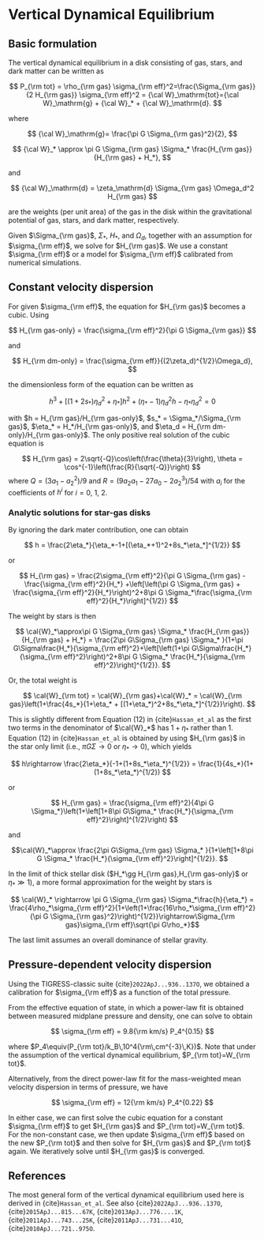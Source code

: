 # Vertical Dynamical Equilibrium

## Basic formulation

The vertical dynamical equilibrium in a disk consisting of gas, stars, and dark matter can be written as

$$
  P_{\rm tot} = \rho_{\rm gas} \sigma_{\rm eff}^2=\frac{\Sigma_{\rm gas}}{2 H_{\rm gas}} \sigma_{\rm eff}^2
  = {\cal W}_\mathrm{tot}={\cal W}_\mathrm{g} + {\cal W}_* + {\cal W}_\mathrm{d}.
$$

where

$$
{\cal W}_\mathrm{g}= \frac{\pi G \Sigma_{\rm gas}^2}{2},
$$

$$
{\cal W}_* \approx \pi G \Sigma_{\rm gas} \Sigma_* \frac{H_{\rm gas}}{H_{\rm gas} + H_*},
$$

and

$$
{\cal W}_\mathrm{d}  = \zeta_\mathrm{d} \Sigma_{\rm gas} \Omega_d^2 H_{\rm gas}
$$

are the weights (per unit area) of the gas in the disk within the gravitational potential of gas, stars, and dark matter, respectively.

Given $\Sigma_{\rm gas}$, $\Sigma_*$, $H_*$, and $\Omega_d$, together with an assumption for $\sigma_{\rm eff}$, we solve for $H_{\rm gas}$.
We use a constant $\sigma_{\rm eff}$ or a model for $\sigma_{\rm eff}$ calibrated from numerical simulations.

## Constant velocity dispersion
For given $\sigma_{\rm eff}$, the equation for $H_{\rm gas}$ becomes a cubic. Using

$$
H_{\rm gas-only} = \frac{\sigma_{\rm eff}^2}{\pi G \Sigma_{\rm gas}}
$$

and

$$
H_{\rm dm-only} = \frac{\sigma_{\rm eff}}{(2\zeta_d)^{1/2}\Omega_d},
$$

the dimensionless form of the equation can be written as

$$
h^3 + [(1+2 s_*)\eta_d^2+\eta_*]h^2 + (\eta_*-1)\eta_d^2h -\eta_*\eta_d^2 = 0
$$

with
$h = H_{\rm gas}/H_{\rm gas-only}$,
$s_* = \Sigma_*/\Sigma_{\rm gas}$, $\eta_* = H_*/H_{\rm gas-only}$, and $\eta_d = H_{\rm dm-only}/H_{\rm gas-only}$.
The only positive real solution of the cubic equation is

$$
H_{\rm gas} = 2\sqrt{-Q}\cos\left(\frac{\theta}{3}\right), \theta = \cos^{-1}\left(\frac{R}{\sqrt{-Q}}\right)
$$
where
$Q = (3a_1-a_2^2)/9$ and $R=(9a_2a_1-27a_0-2a_2^3)/54$ with $a_i$ for the coefficients of $h^i$ for $i=0$, 1, 2.

### Analytic solutions for star-gas disks
By ignoring the dark mater contribution, one can obtain

$$ h = \frac{2\eta_*}{\eta_*-1+[(\eta_*+1)^2+8s_*\eta_*]^{1/2}} $$

or

$$ H_{\rm gas} = \frac{2\sigma_{\rm eff}^2}{\pi G \Sigma_{\rm gas} - \frac{\sigma_{\rm eff}^2}{H_*} +\left[\left(\pi G \Sigma_{\rm gas} + \frac{\sigma_{\rm eff}^2}{H_*}\right)^2+8\pi G \Sigma_*\frac{\sigma_{\rm eff}^2}{H_*}\right]^{1/2}} $$

The weight by stars is then

$$ \cal{W}_*\approx\pi G \Sigma_{\rm gas} \Sigma_* \frac{H_{\rm gas}}{H_{\rm gas} + H_*} = \frac{2\pi G\Sigma_{\rm gas} \Sigma_* }{1+\pi G\Sigma\frac{H_*}{\sigma_{\rm eff}^2}+\left[\left(1+\pi G\Sigma\frac{H_*}{\sigma_{\rm eff}^2}\right)^2+8\pi G \Sigma_* \frac{H_*}{\sigma_{\rm eff}^2}\right]^{1/2}}. $$

Or, the total weight is

$$ \cal{W}_{\rm tot} = \cal{W}_{\rm gas}+\cal{W}_* = \cal{W}_{\rm gas}\left(1+\frac{4s_*}{1+\eta_* + [(1+\eta_*)^2+8s_*\eta_*]^{1/2}}\right). $$

This is slightly different from Equation (12) in {cite}`Hassan_et_al` as the first two terms in the denominator of $\cal{W}_*$ has $1+\eta_*$ rather than 1. Equation (12) in {cite}`Hassan_et_al` is obtained by using $H_{\rm gas}$ in the star only limit (i.e., $\pi G \Sigma \rightarrow0$ or $\eta_*\rightarrow0$), which yields

$$ h\rightarrow \frac{2\eta_*}{-1+(1+8s_*\eta_*)^{1/2}} =
 \frac{1}{4s_*}(1+(1+8s_*\eta_*)^{1/2}) $$

or

$$ H_{\rm gas} = \frac{\sigma_{\rm eff}^2}{4\pi G \Sigma_*}\left(1+\left[1+8\pi G\Sigma_* \frac{H_*}{\sigma_{\rm eff}^2}\right]^{1/2}\right) $$

and

$$\cal{W}_*\approx \frac{2\pi G\Sigma_{\rm gas} \Sigma_* }{1+\left[1+8\pi G \Sigma_* \frac{H_*}{\sigma_{\rm eff}^2}\right]^{1/2}}. $$

In the limit of thick stellar disk ($H_*\gg H_{\rm gas},H_{\rm gas-only}$ or $\eta_*\gg1$), a more formal approximation for the weight by stars is

$$ \cal{W}_* \rightarrow \pi G \Sigma_{\rm gas} \Sigma_*\frac{h}{\eta_*} = \frac{4\rho_*\sigma_{\rm eff}^2}{1+\left(1+\frac{16\rho_*\sigma_{\rm eff}^2}{\pi G \Sigma_{\rm gas}^2}\right)^{1/2}}\rightarrow\Sigma_{\rm gas}\sigma_{\rm eff}\sqrt{\pi G\rho_*}$$

The last limit assumes an overall dominance of stellar gravity.

## Pressure-dependent velocity dispersion
Using the TIGRESS-classic suite {cite}`2022ApJ...936..137O`, we  obtained a calibration for $\sigma_{\rm eff}$ as a function of the total pressure.

From the effective equation of state, in which a power-law fit is obtained between measured midplane pressure and density, one can solve to obtain

$$
\sigma_{\rm eff} = 9.8{\rm km/s} P_4^{0.15}
$$

where $P_4\equiv(P_{\rm tot}/k_B\,10^4{\rm\,cm^{-3}\,K})$. Note that under the assumption of the vertical dynamical equilibrium,
$P_{\rm tot}=W_{\rm tot}$.

Alternatively, from the direct power-law fit for the mass-weighted mean velocity dispersion in terms of pressure, we have

$$
\sigma_{\rm eff} = 12{\rm km/s} P_4^{0.22}
$$

In either case, we can first solve the cubic equation for a constant $\sigma_{\rm eff}$ to get $H_{\rm gas}$ and $P_{\rm tot}=W_{\rm tot}$. For the non-constant case, we then update $\sigma_{\rm eff}$ based on the new $P_{\rm tot}$ and then solve for $H_{\rm gas}$ and $P_{\rm tot}$ again. We iteratively solve until $H_{\rm gas}$ is converged.

## References

The most general form of the vertical dynamical equilibrium used here is derived in {cite}`Hassan_et_al`.
See also {cite}`2022ApJ...936..137O`, {cite}`2015ApJ...815...67K`, {cite}`2013ApJ...776....1K`,
{cite}`2011ApJ...743...25K`, {cite}`2011ApJ...731...41O`, {cite}`2010ApJ...721..975O`.

